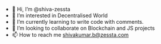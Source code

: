 - 👋 Hi, I’m @shiva-zessta
- 👀 I’m interested in Decentralised World 
- 🌱 I’m currently learning to write code with comments.
- 💞️ I’m looking to collaborate on Blockchain and JS projects
- 📫 How to reach me shivakumar.b@zessta.com

<!---
shiva-zessta/shiva-zessta is a ✨ special ✨ repository because its `README.md` (this file) appears on your GitHub profile.
You can click the Preview link to take a look at your changes.
--->
